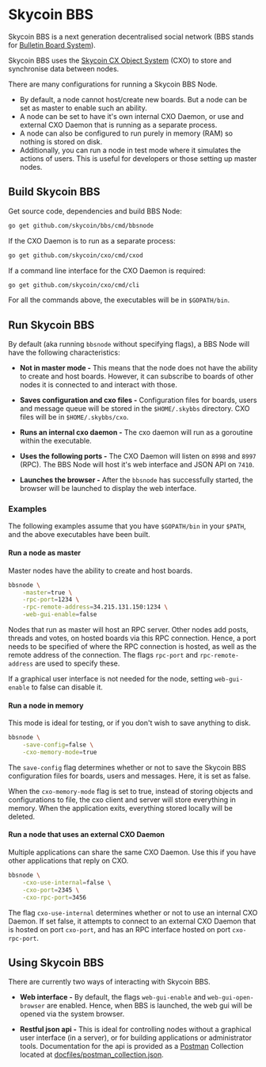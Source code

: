 # Skycoin BBS
Skycoin BBS is a next generation decentralised social network (BBS stands for [Bulletin Board System](https://en.wikipedia.org/wiki/Bulletin_board_system)).

Skycoin BBS uses the [Skycoin CX Object System](https://github.com/skycoin/cxo) (CXO) to store and synchronise data between nodes.  

There are many configurations for running a Skycoin BBS Node.
* By default, a node cannot host/create new boards. But a node can be set as master to enable such an ability.
* A node can be set to have it's own internal CXO Daemon, or use and external CXO Daemon that is running as a separate process.
* A node can also be configured to run purely in memory (RAM) so nothing is stored on disk.
* Additionally, you can run a node in test mode where it simulates the actions of users. This is useful for developers or those setting up master nodes.

## Build Skycoin BBS

Get source code, dependencies and build BBS Node:
```bash
go get github.com/skycoin/bbs/cmd/bbsnode
```

If the CXO Daemon is to run as a separate process:
```bash
go get github.com/skycoin/cxo/cmd/cxod
```

If a command line interface for the CXO Daemon is required:
```bash
go get github.com/skycoin/cxo/cmd/cli
```

For all the commands above, the executables will be in `$GOPATH/bin`.

## Run Skycoin BBS

By default (aka running `bbsnode` without specifying flags), a BBS Node will have the following characteristics:

* **Not in master mode -** This means that the node does not have the ability to create and host boards. However, it can subscribe to boards of other nodes it is connected to and interact with those.

* **Saves configuration and cxo files -** Configuration files for boards, users and message queue will be stored in the `$HOME/.skybbs` directory. CXO files will be in `$HOME/.skybbs/cxo`.

* **Runs an internal cxo daemon -** The cxo daemon will run as a goroutine within the executable.

* **Uses the following ports -** The CXO Daemon will listen on `8998` and `8997` (RPC). The BBS Node will host it's web interface and JSON API on `7410`.

* **Launches the browser -** After the `bbsnode` has successfully started, the browser will be launched to display the web interface.

### Examples

The following examples assume that you have `$GOPATH/bin` in your `$PATH`, and the above executables have been built.

#### Run a node as master

Master nodes have the ability to create and host boards.

```bash
bbsnode \
    -master=true \
    -rpc-port=1234 \
    -rpc-remote-address=34.215.131.150:1234 \
    -web-gui-enable=false
```

Nodes that run as master will host an RPC server. Other nodes add posts, threads and votes, on hosted boards via this RPC connection. Hence, a port needs to be specified of where the RPC connection is hosted, as well as the remote address of the connection. The flags `rpc-port` and `rpc-remote-address` are used to specify these.

If a graphical user interface is not needed for the node, setting `web-gui-enable` to false can disable it.

#### Run a node in memory

This mode is ideal for testing, or if you don't wish to save anything to disk.

```bash
bbsnode \
    -save-config=false \
    -cxo-memory-mode=true
```

The `save-config` flag determines whether or not to save the Skycoin BBS configuration files for boards, users and messages. Here, it is set as false.

When the `cxo-memory-mode` flag is set to true, instead of storing objects and configurations to file, the cxo client and server will store everything in memory. When the application exits, everything stored locally will be deleted.

#### Run a node that uses an external CXO Daemon

Multiple applications can share the same CXO Daemon. Use this if you have other applications that reply on CXO.

```bash
bbsnode \
    -cxo-use-internal=false \
    -cxo-port=2345 \
    -cxo-rpc-port=3456
```

The flag `cxo-use-internal` determines whether or not to use an internal CXO Daemon. If set false, it attempts to connect to an external CXO Daemon that is hosted on port `cxo-port`, and has an RPC interface hosted on port `cxo-rpc-port`.

## Using Skycoin BBS

There are currently two ways of interacting with Skycoin BBS.
* **Web interface -** By default, the flags `web-gui-enable` and `web-gui-open-browser` are enabled. Hence, when BBS is launched, the web gui will be opened via the system browser.

* **Restful json api -** This is ideal for controlling nodes without a graphical user interface (in a server), or for building applications or administrator tools. Documentation for the api is provided as a [Postman](https://www.getpostman.com/) Collection located at [docfiles/postman_collection.json](https://raw.githubusercontent.com/skycoin/bbs/master/docfiles/postman_collection.json).